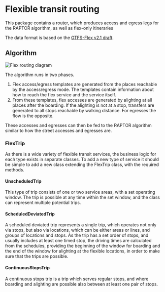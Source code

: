 # Flexible transit routing

This package contains a router, which produces access and egress legs for the RAPTOR algorithm, as
well as flex-only itineraries

The data format is based on
the [GTFS-Flex v2.1 draft](https://github.com/MobilityData/gtfs-flex/blob/master/spec/reference.md).

## Algorithm

![Flex routing diagram](Flex.svg)

The algorithm runs in two phases.

1. Flex access/egress templates are generated from the places reachable by the access/egress mode.
   The templates contain information about how to reach the flex service and the service itself.
1. From these templates, flex accesses are generated by alighting at all places after the boarding.
   If the alighting is not at a stop, transfers are generated to all stops reachable by walking
   distance. For egresses the flow is the opposite.

These accesses and egresses can then be fed to the RAPTOR algorithm similar to how the street
accesses and egresses are.

### FlexTrip

As there is a wide variety of flexible transit services, the business logic for each type exists in
separate classes. To add a new type of service it should be simple to add a new class extending the
FlexTrip class, with the required methods.

#### UnscheduledTrip

This type of trip consists of one or two service areas, with a set operating window. The trip is
possible at any time within the set window, and the class can represent multiple potential trips.

#### ScheduledDeviatedTrip

A scheduled deviated trip represents a single trip, which operates not only via stops, but also via
locations, which can be either areas or lines, and groups of locations and stops. As the trip has a
set order of stops, and usually includes at least one timed stop, the driving times are calculated
from the schedules, providing the beginning of the window for boarding and the end of the window for
alighting at the flexible locations, in order to make sure that the trips are possible.

#### ContinuousStopsTrip

A continuous stops trip is a trip which serves regular stops, and where boarding and alighting are
possible also between at least one pair of stops.
